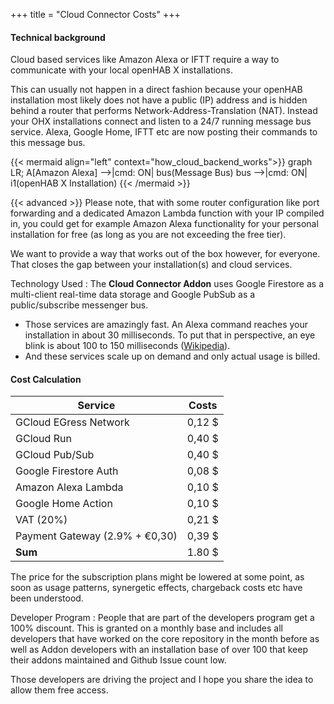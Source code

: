 +++
title = "Cloud Connector Costs"
+++

#### Technical background

Cloud based services like Amazon Alexa or IFTT require a way to communicate with your local openHAB X installations.

This can usually not happen in a direct fashion because your openHAB installation most likely does not have a public (IP) address and is hidden behind a router that performs Network-Address-Translation (NAT).
Instead your OHX installations connect and listen to a 24/7 running message bus service. Alexa, Google Home, IFTT etc are now posting their commands to this message bus.

{{< mermaid align="left" context="how_cloud_backend_works">}}
graph LR;
    A[Amazon Alexa] -->|cmd: ON| bus(Message Bus)
	bus -->|cmd: ON| i1(openHAB X Installation)
{{< /mermaid >}}

{{< advanced >}} Please note, that with some router configuration like port forwarding and a dedicated Amazon Lambda function with your IP compiled in, you could get for example Amazon Alexa functionality for your personal installation for free (as long as you are not exceeding the free tier).

We want to provide a way that works out of the box however, for everyone. That closes the gap between your installation(s) and cloud services.

Technology Used
: The **Cloud Connector Addon** uses Google Firestore as a multi-client real-time data storage and Google PubSub as a public/subscribe messenger bus.

<p></p>

* Those services are amazingly fast. An Alexa command reaches your installation in about 30 milliseconds. To put that in perspective, an eye blink is about 100 to 150 milliseconds ([Wikipedia](https://www.wikiwand.com/en/Blinking#/Central_nervous_system's_control)).
* And these services scale up on demand and only actual usage is billed.

#### Cost Calculation

<table class="table">
<thead><tr><th>Service</th><th>Costs</th></tr></thead>
<tbody>
<tr><td>GCloud EGress Network</td><td title="10 TB">0,12 $</td></tr>
<tr><td>GCloud Run</td><td title="per million requests">0,40 $</td></tr>
<tr><td>GCloud Pub/Sub</td><td title="$40/TiB">0,40 $</td></tr>
<tr><td>Google Firestore Auth</td><td title="per 100.000 read/write requests">0,08 $</td></tr>
<tr><td>Amazon Alexa Lambda</td><td>0,10 $</td></tr>
<tr><td>Google Home Action</td><td>0,10 $</td></tr>
<tr><td>VAT (20%)</td><td title="German Tax Law applies">0,21 $</td></tr>
<tr><td>Payment Gateway (2.9% + €0,30)</td><td title="For a $3 payment">0,39 $</td></tr>
<tr><td><b>Sum</b></td><td>1.80 $</td></tr>
</tbody>
</table>

The price for the subscription plans might be lowered at some point, as soon as usage patterns, synergetic effects, chargeback costs etc have been understood.

Developer Program
: People that are part of the developers program get a 100% discount. This is granted on a monthly base and includes all developers that have worked on the core repository in the month before as well as Addon developers with an installation base of over 100 that keep their addons maintained and Github Issue count low.

Those developers are driving the project and I hope you share the idea to allow them free access.
